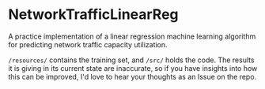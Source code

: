 # NetworkTrafficLinearReg
A practice implementation of a linear regression machine learning algorithm for predicting network traffic capacity utilization.

`/resources/` contains the training set, and `/src/` holds the code. The results it is giving in its current state are inaccurate, so if you have insights into how this can be improved, I'd love to hear your thoughts as an Issue on the repo.

